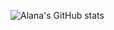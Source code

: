 ![Alana's GitHub stats](https://github-readme-stats.vercel.app/api?username=rossialana&show_icons=true&theme=radical)
